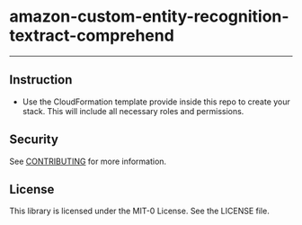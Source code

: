 # amazon-custom-entity-recognition-textract-comprehend
***
## Instruction
- Use the CloudFormation template provide inside this repo to create your stack. This will include all necessary roles and permissions.


## Security

See [CONTRIBUTING](CONTRIBUTING.md#security-issue-notifications) for more information.

## License

This library is licensed under the MIT-0 License. See the LICENSE file.

